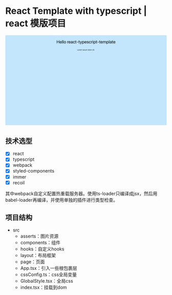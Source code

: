 # React Template with typescript | react 模版项目

![Template](./doc/Template.png)

## 技术选型

- [x] react
- [x] typescript
- [x] webpack
- [x] styled-components
- [x] immer
- [x] recoil

其中webpack自定义配置热重载服务器。使用ts-loader只编译成jsx，然后用babel-loader再编译，并使用单独的插件进行类型检查。

## 项目结构

- src
  - asserts：图片资源
  - components：组件
  - hooks：自定义hooks
  - layout：布局框架
  - page：页面
  - App.tsx：引入一些根包裹层
  - cssConfig.ts：css全局变量
  - GlobalStyle.tsx：全局css
  - index.tsx：挂载到dom


